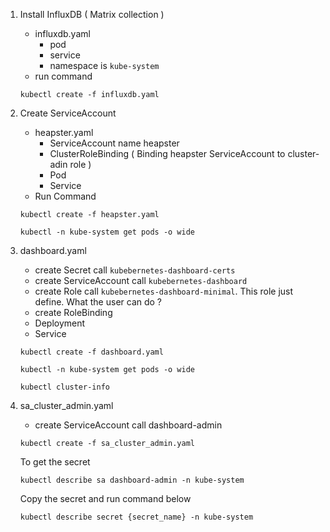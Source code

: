 1. Install InfluxDB ( Matrix collection ) 
   -  influxdb.yaml 
      - pod
      - service
      - namespace is `kube-system` 
   - run command 
   ```
   kubectl create -f influxdb.yaml
   ```
2. Create ServiceAccount
   -  heapster.yaml
      - ServiceAccount name heapster
      - ClusterRoleBinding ( Binding heapster ServiceAccount to
        cluster-adin role )
      - Pod 
      - Service
   - Run Command 
   ```
   kubectl create -f heapster.yaml
   ```
   
   ```
   kubectl -n kube-system get pods -o wide
   ```
3. dashboard.yaml 
   -  create Secret call `kubebernetes-dashboard-certs`
   - create ServiceAccount call `kubebernetes-dashboard`
   - create Role call `kubebernetes-dashboard-minimal`. This role just
     define. What the user can do ?
   - create RoleBinding 
   - Deployment
   - Service
   
   
   ```
   kubectl create -f dashboard.yaml
   ```
   
   ```
   kubectl -n kube-system get pods -o wide
   
   ```
   
   ```
   kubectl cluster-info
   ```
   
4. sa_cluster_admin.yaml
   -  create ServiceAccount call  dashboard-admin


   ```
   kubectl create -f sa_cluster_admin.yaml
   ```
   
   To get the secret 
   ```
   kubectl describe sa dashboard-admin -n kube-system
   ```
   Copy the secret and run command below
   
   ```
   kubectl describe secret {secret_name} -n kube-system
   ```
